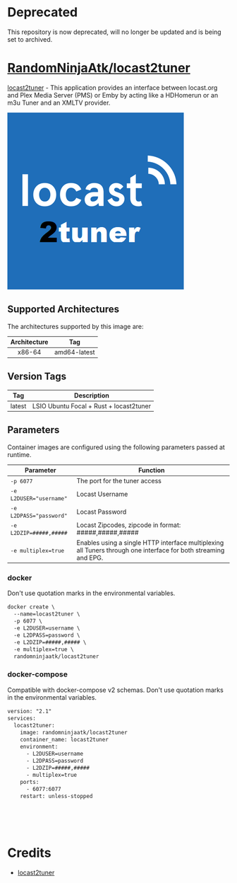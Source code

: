 # Deprecated

This repository is now deprecated, will no longer be updated and is being set to archived.


# [RandomNinjaAtk/locast2tuner](https://github.com/RandomNinjaAtk/docker-locast2tuner)


[locast2tuner](https://github.com/wouterdebie/locast2tuner) - This application provides an interface between locast.org and Plex Media Server (PMS) or Emby by acting like a HDHomerun or an m3u Tuner and an XMLTV provider.

[![locast2tuner](https://raw.githubusercontent.com/RandomNinjaAtk/unraid-templates/master/randomninjaatk/img/locast2tuner.png)](https://github.com/wouterdebie/locast2tuner)

## Supported Architectures

The architectures supported by this image are:

| Architecture | Tag |
| :----: | --- |
| x86-64 | amd64-latest |

## Version Tags

| Tag | Description |
| :----: | --- |
| latest | LSIO Ubuntu Focal + Rust + locast2tuner |

## Parameters

Container images are configured using the following parameters passed at runtime.

| Parameter | Function |
| ---- | --- |
| `-p 6077` | The port for the tuner access |
| `-e L2DUSER="username"` | Locast Username |
| `-e L2DPASS="password"` | Locast Password |
| `-e L2DZIP=#####,#####` | Locast Zipcodes, zipcode in format: #####,#####,##### |
| `-e multiplex=true` | Enables using a single HTTP interface multiplexing all Tuners through one interface for both streaming and EPG. |

### docker
Don't use quotation marks in the environmental variables.

```
docker create \
  --name=locast2tuner \
  -p 6077 \
  -e L2DUSER=username \
  -e L2DPASS=password \
  -e L2DZIP=#####,##### \
  -e multiplex=true \
  randomninjaatk/locast2tuner 
```


### docker-compose

Compatible with docker-compose v2 schemas. Don't use quotation marks in the environmental variables.

```
version: "2.1"
services:
  locast2tuner:
    image: randomninjaatk/locast2tuner 
    container_name: locast2tuner
    environment:
      - L2DUSER=username
      - L2DPASS=password
      - L2DZIP=#####,#####
      - multiplex=true
    ports:
      - 6077:6077
    restart: unless-stopped
```

<br />
<br />
<br />

# Credits
- [locast2tuner](https://github.com/wouterdebie/locast2tuner)
